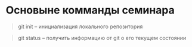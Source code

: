#  Основыне комманды семинара

>git init – инициализация локального репозитория

>git status – получить информацию от git о его текущем состоянии

